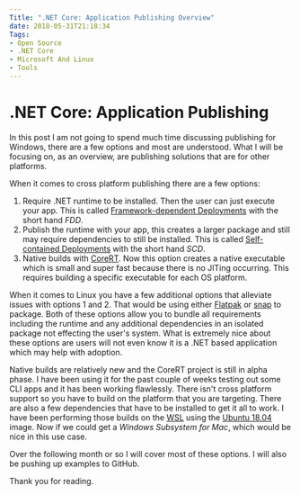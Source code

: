 ```yaml
---
Title: ".NET Core: Application Publishing Overview"
date: 2018-05-31T21:18:34
Tags: 
- Open Source
- .NET Core
- Microsoft And Linux
- Tools
---
```

# .NET Core: Application Publishing

In this post I am not going to spend much time discussing publishing for Windows, there are a few options and most are understood.  What I will be focusing on, as an overview, are publishing solutions that are for other platforms.  

When it comes to cross platform publishing there are a few options:

1. Require .NET runtime to be installed. Then the user can just execute your app. This is called [Framework-dependent Deployments](https://docs.microsoft.com/en-us/dotnet/core/deploying/index#framework-dependent-deployments-fdd) with the short hand *FDD*.
2. Publish the runtime with your app, this creates a larger package and still may require dependencies to still be installed. This is called [Self-contained Deployments](https://docs.microsoft.com/en-us/dotnet/core/deploying/index#self-contained-deployments-scd) with the short hand *SCD*.
3. Native builds with [CoreRT](https://github.com/dotnet/corert). Now this option creates a native executable which is small and super fast because there is no JITing occurring. This requires building a specific executable for each OS platform.

When it comes to Linux you have a few additional options that alleviate issues with options 1 and 2. That would be using either [Flatpak](https://flatpak.org/) or [snap](https://snapcraft.io/) to package. Both of these options allow you to bundle all requirements including the runtime and any additional dependencies in an isolated package not effecting the user's system. What is extremely nice about these options are users will not even know it is a .NET based application which may help with adoption.

Native builds are relatively new and the CoreRT project is still in alpha phase. I have been using it for the past couple of weeks testing out some CLI apps and it has been working flawlessly. There isn't cross platform support so you have to build on the platform that you are targeting. There are also a few dependencies that have to be installed to get it all to work. I have been performing those builds on the [WSL](https://docs.microsoft.com/en-us/windows/wsl/about) using the [Ubuntu 18.04](https://www.microsoft.com/en-us/p/ubuntu-1804/9n9tngvndl3q) image. Now if we could get a *Windows Subsystem for Mac*, which would be nice in this use case.

Over the following month or so I will cover most of these options. I will also be pushing up examples to GitHub.

Thank you for reading.

